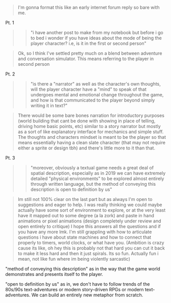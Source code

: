 > I'm gonna format this like an early internet forum reply so bare with me.

Pt. 1

> > "i have another post to make from my notebook but before i go to bed i wonder if you have ideas about the mode of being the player character?
i.e, is it in the first or second person"

> Ok, so I think I've settled pretty much on a blend between adventure and conversation simulator.
> This means referring to the player in second person

Pt. 2

> > "is there a "narrator" as well as the character's own thoughts, will the player character have a "mind" to speak of that undergoes mental and emotional change throughout the game, and how is that communicated to the player beyond simply writing it in text?"

> There would be some bare bones narration for introductory purposes (world building that cant be done with showing in place of telling, driving home basic points, etc) similar to a story narrator but mostly as a sort of like explanatory interface for mechanics and simple stuff.
> The thoughts and characters mindset is meant to be the player so that means essentially having a clean slate character (that may not require either a sprite or design tbh) and there's little more to it than that.

Pt. 3

> > "moreover, obviously a textual game needs a great deal of spatial description, especially as in 2019 we can have extremely detailed "physical environments" to be explored almost entirely through written language, but the method of conveying this description is open to definition by us"

> Im still not 100% clear on the last part but as always I'm open to suggestions and eager to help.
> I was really thinking we could maybe actually have some sort of environment to explore, or at the very least have it mapped out to some degree (a la zork) and paste in hand animations or pixel animations (design completely under review and open entirely to critique)
> I hope this answers all the questions and if you have any more lmk.
> I'm still grappling with how to articulate questions i have about state machines and how to connect that properly to timers, world clocks, or what have you. (Ambition is crazy cause its like, oh hey this is probably not that hard you can cut it back to make it less hard and then it just spirals. Its so fun. Actually fun i mean, not like fun where im being violently sarcastic)

"method of conveying this description" as in the way that the game world demonstrates and presents itself to the player.

"open to definition by us" as in, we don't have to follow trends of the 80s/90s text-adventures or modern story-driven RPGs or modern text-adventures. We can build an entirely new metaphor from scratch.

